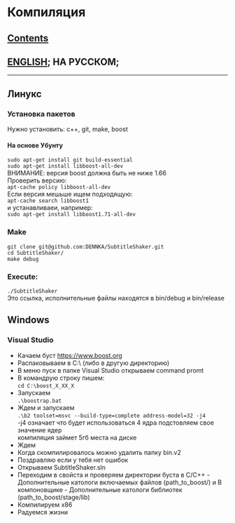 # Компиляция

## [Contents](README.ru.md)

## [ENGLISH](Compilation.md); НА РУССКОМ;
<!---
full line:
[ENGLISH](Compilation.md); [НА РУССКОМ](Compilation.ru.md);
-->

---
## Линукс
### Установка пакетов
Нужно установить: c++, git, make, boost
#### На основе Убунту
`sudo apt-get install git build-essential`  
`sudo apt-get install libboost-all-dev`  
ВНИМАНИЕ: версия boost должна быть не ниже 1.66  
Проверить версию:  
`apt-cache policy libboost-all-dev`  
Если версия мешьше ищем подходящую:  
`apt-cache search libboost1`  
и устанавливаеи, например:  
`sudo apt-get install libboost1.71-all-dev`  
### Make
`git clone git@github.com:DENNKA/SubtitleShaker.git`  
`cd SubtitleShaker/`  
`make debug`  
### Execute:
`./SubtitleShaker`  
Это ссылка, исполнительные файлы находятся в bin/debug и bin/release  

## Windows
### Visual Studio
 * Качаем буст https://www.boost.org
 * Распаковываем в C:\ (либо в другую директорию)
 * В меню пуск в папке Visual Studio открываем command promt
 * В командрую строку пишем:  
`cd C:\boost_X_XX_X`
 * Запускаем  
`.\boostrap.bat`  
 * Ждем и запускаем  
`.\b2 toolset=msvc --build-type=complete address-model=32 -j4`  
-j4 означает что будет использоваться 4 ядра подстовляем свое значение ядер  
компиляция займет 5гб места на диске  
 * Ждем
 * Когда скомпилировалось можно удалить папку bin.v2
 * Поздравляю если у тебя нет ошибок
 * Открываем SubtitleShaker.sln
 * Переходим в свойста и проверяем директории буста в C/C++ - Дополнительные катологи включаемых файлов (path_to_boost/) и В компоновщике - Дополнительные катологи библиотек (path_to_boost/stage/lib)
 * Компилируем x86
 * Радуемся жизни  
